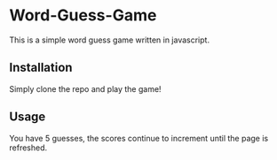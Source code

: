 # Word-Guess-Game

This is a simple word guess game written in javascript.

## Installation

Simply clone the repo and play the game!

## Usage

You have 5 guesses, the scores continue to increment until the page is refreshed.
